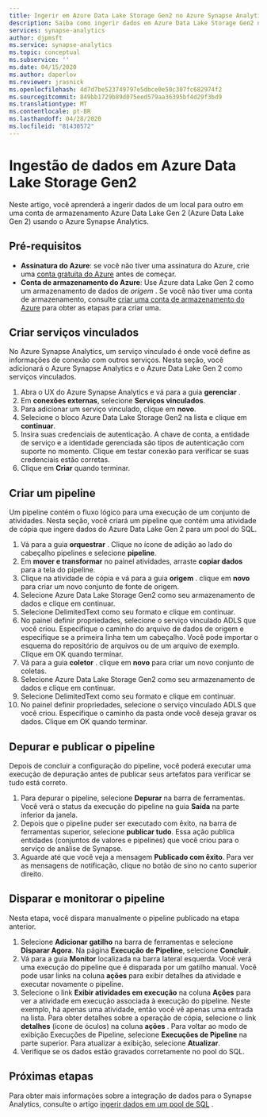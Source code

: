 ```yaml
---
title: Ingerir em Azure Data Lake Storage Gen2 no Azure Synapse Analytics
description: Saiba como ingerir dados em Azure Data Lake Storage Gen2 no Azure Synapse Analytics
services: synapse-analytics
author: djpmsft
ms.service: synapse-analytics
ms.topic: conceptual
ms.subservice: ''
ms.date: 04/15/2020
ms.author: daperlov
ms.reviewer: jrasnick
ms.openlocfilehash: 4d7d7be523749797e5dbce0e50c307fc682974f2
ms.sourcegitcommit: 849bb1729b89d075eed579aa36395bf4d29f3bd9
ms.translationtype: MT
ms.contentlocale: pt-BR
ms.lasthandoff: 04/28/2020
ms.locfileid: "81430572"
---
```

# <a name="ingesting-data-into-azure-data-lake-storage-gen2"></a>Ingestão de dados em Azure Data Lake Storage Gen2 

Neste artigo, você aprenderá a ingerir dados de um local para outro em uma conta de armazenamento Azure Data Lake Gen 2 (Azure Data Lake Gen 2) usando o Azure Synapse Analytics.

## <a name="prerequisites"></a>Pré-requisitos

* **Assinatura do Azure**: se você não tiver uma assinatura do Azure, crie uma [conta gratuita do Azure](https://azure.microsoft.com/free/) antes de começar.
* **Conta de armazenamento do Azure**: Use Azure data Lake Gen 2 como um armazenamento de dados de *origem* . Se você não tiver uma conta de armazenamento, consulte [criar uma conta de armazenamento do Azure](../../storage/blobs/data-lake-storage-quickstart-create-account.md?toc=/azure/synapse-analytics/toc.json&bc=/azure/synapse-analytics/breadcrumb/toc.json) para obter as etapas para criar uma.

## <a name="create-linked-services"></a>Criar serviços vinculados

No Azure Synapse Analytics, um serviço vinculado é onde você define as informações de conexão com outros serviços. Nesta seção, você adicionará o Azure Synapse Analytics e o Azure Data Lake Gen 2 como serviços vinculados.

1. Abra o UX do Azure Synapse Analytics e vá para a guia **gerenciar** .
1. Em **conexões externas**, selecione **Serviços vinculados**.
1. Para adicionar um serviço vinculado, clique em **novo**.
1. Selecione o bloco Azure Data Lake Storage Gen2 na lista e clique em **continuar**.
1. Insira suas credenciais de autenticação. A chave de conta, a entidade de serviço e a identidade gerenciada são tipos de autenticação com suporte no momento. Clique em testar conexão para verificar se suas credenciais estão corretas. 
1. Clique em **Criar** quando terminar.

## <a name="create-pipeline"></a>Criar um pipeline

Um pipeline contém o fluxo lógico para uma execução de um conjunto de atividades. Nesta seção, você criará um pipeline que contém uma atividade de cópia que ingere dados do Azure Data Lake Gen 2 para um pool do SQL.

1. Vá para a guia **orquestrar** . Clique no ícone de adição ao lado do cabeçalho pipelines e selecione **pipeline**.
1. Em **mover e transformar** no painel atividades, arraste **copiar dados** para a tela do pipeline.
1. Clique na atividade de cópia e vá para a guia **origem** . clique em **novo** para criar um novo conjunto de fonte de origem.
1. Selecione Azure Data Lake Storage Gen2 como seu armazenamento de dados e clique em continuar.
1. Selecione DelimitedText como seu formato e clique em continuar.
1. No painel definir propriedades, selecione o serviço vinculado ADLS que você criou. Especifique o caminho do arquivo de dados de origem e especifique se a primeira linha tem um cabeçalho. Você pode importar o esquema do repositório de arquivos ou de um arquivo de exemplo. Clique em OK quando terminar.
1. Vá para a guia **coletor** . clique em **novo** para criar um novo conjunto de coletas.
1. Selecione Azure Data Lake Storage Gen2 como seu armazenamento de dados e clique em continuar.
1. Selecione DelimitedText como seu formato e clique em continuar.
1. No painel definir propriedades, selecione o serviço vinculado ADLS que você criou. Especifique o caminho da pasta onde você deseja gravar os dados. Clique em OK quando terminar.

## <a name="debug-and-publish-pipeline"></a>Depurar e publicar o pipeline

Depois de concluir a configuração do pipeline, você poderá executar uma execução de depuração antes de publicar seus artefatos para verificar se tudo está correto.

1. Para depurar o pipeline, selecione **Depurar** na barra de ferramentas. Você verá o status da execução do pipeline na guia **Saída** na parte inferior da janela. 
1. Depois que o pipeline puder ser executado com êxito, na barra de ferramentas superior, selecione **publicar tudo**. Essa ação publica entidades (conjuntos de valores e pipelines) que você criou para o serviço de análise de Synapse.
1. Aguarde até que você veja a mensagem **Publicado com êxito**. Para ver as mensagens de notificação, clique no botão de sino no canto superior direito. 


## <a name="trigger-and-monitor-the-pipeline"></a>Disparar e monitorar o pipeline

Nesta etapa, você dispara manualmente o pipeline publicado na etapa anterior. 

1. Selecione **Adicionar gatilho** na barra de ferramentas e selecione **Disparar Agora**. Na página **Execução de Pipeline**, selecione **Concluir**.  
1. Vá para a guia **Monitor** localizada na barra lateral esquerda. Você verá uma execução do pipeline que é disparada por um gatilho manual. Você pode usar links na coluna **ações** para exibir detalhes da atividade e executar novamente o pipeline.
1. Selecione o link **Exibir atividades em execução** na coluna **Ações** para ver a atividade em execução associada à execução do pipeline. Neste exemplo, há apenas uma atividade, então você vê apenas uma entrada na lista. Para obter detalhes sobre a operação de cópia, selecione o link **detalhes** (ícone de óculos) na coluna **ações** . Para voltar ao modo de exibição Execuções de Pipeline, selecione **Execuções de Pipeline** na parte superior. Para atualizar a exibição, selecione **Atualizar**.
1. Verifique se os dados estão gravados corretamente no pool do SQL.


## <a name="next-steps"></a>Próximas etapas

Para obter mais informações sobre a integração de dados para o Synapse Analytics, consulte o artigo [ingerir dados em um pool de SQL](data-integration-sql-pool.md) .
